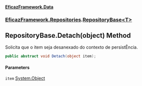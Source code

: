 #### [EficazFramework.Data](EficazFrameworkData.md 'EficazFramework Data')
### [EficazFramework.Repositories](EficazFrameworkData.md#EficazFramework.Repositories 'EficazFramework.Repositories').[RepositoryBase&lt;T&gt;](EficazFramework.Repositories/RepositoryBase_T_.md 'EficazFramework.Repositories.RepositoryBase<T>')

## RepositoryBase<T>.Detach(object) Method

Solicita que o item seja desanexado do contexto de persistÊncia.

```csharp
public abstract void Detach(object item);
```
#### Parameters

<a name='EficazFramework.Repositories.RepositoryBase_T_.Detach(object).item'></a>

`item` [System.Object](https://docs.microsoft.com/en-us/dotnet/api/System.Object 'System.Object')